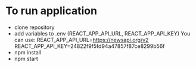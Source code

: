 # To run application

- clone repository
- add variables to .env (REACT_APP_API_URL, REACT_APP_API_KEY)
  You can use:
  REACT_APP_API_URL=https://newsapi.org/v2
  REACT_APP_API_KEY=24822f9f5fd94a47857f87ce8299b56f
- npm install
- npm start
